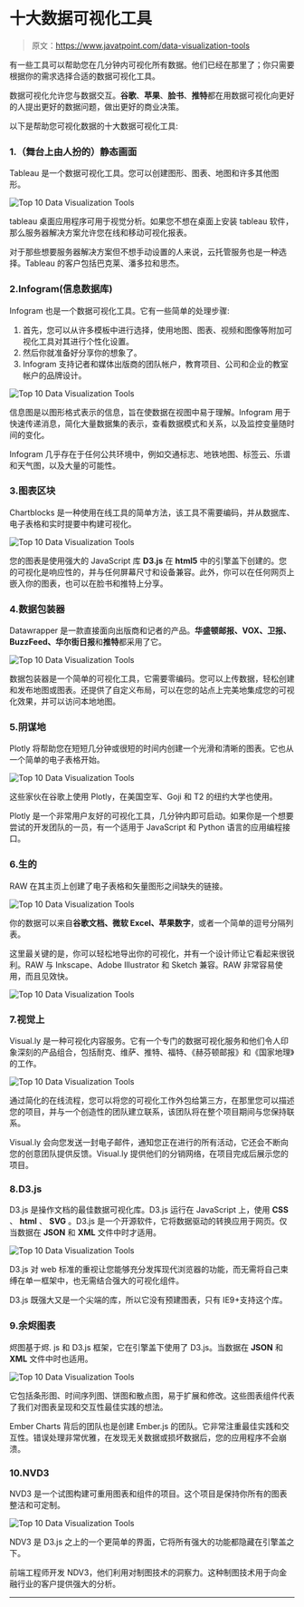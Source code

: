 # 十大数据可视化工具

> 原文：<https://www.javatpoint.com/data-visualization-tools>

有一些工具可以帮助您在几分钟内可视化所有数据。他们已经在那里了；你只需要根据你的需求选择合适的数据可视化工具。

数据可视化允许您与数据交互。**谷歌**、**苹果**、**脸书**、**推特**都在用数据可视化向更好的人提出更好的数据问题，做出更好的商业决策。

以下是帮助您可视化数据的十大数据可视化工具:

### 1.（舞台上由人扮的）静态画面

Tableau 是一个数据可视化工具。您可以创建图形、图表、地图和许多其他图形。

![Top 10 Data Visualization Tools](img/98ac63cbce02dfe77234608758569c50.png)

tableau 桌面应用程序可用于视觉分析。如果您不想在桌面上安装 tableau 软件，那么服务器解决方案允许您在线和移动可视化报表。

对于那些想要服务器解决方案但不想手动设置的人来说，云托管服务也是一种选择。Tableau 的客户包括巴克莱、潘多拉和思杰。

### 2.Infogram(信息数据库)

Infogram 也是一个数据可视化工具。它有一些简单的处理步骤:

1.  首先，您可以从许多模板中进行选择，使用地图、图表、视频和图像等附加可视化工具对其进行个性化设置。
2.  然后你就准备好分享你的想象了。
3.  Infogram 支持记者和媒体出版商的团队帐户，教育项目、公司和企业的教室帐户的品牌设计。

![Top 10 Data Visualization Tools](img/5640b8b95fd745669198d1bffcd4e128.png)

信息图是以图形格式表示的信息，旨在使数据在视图中易于理解。Infogram 用于快速传递消息，简化大量数据集的表示，查看数据模式和关系，以及监控变量随时间的变化。

Infogram 几乎存在于任何公共环境中，例如交通标志、地铁地图、标签云、乐谱和天气图，以及大量的可能性。

### 3.图表区块

Chartblocks 是一种使用在线工具的简单方法，该工具不需要编码，并从数据库、电子表格和实时提要中构建可视化。

![Top 10 Data Visualization Tools](img/ca9e71b7dfc61617bc0ef87cb1ab487c.png)

您的图表是使用强大的 JavaScript 库 **D3.js** 在 **html5** 中的引擎盖下创建的。您的可视化是响应性的，并与任何屏幕尺寸和设备兼容。此外，你可以在任何网页上嵌入你的图表，也可以在脸书和推特上分享。

### 4.数据包装器

Datawrapper 是一款直接面向出版商和记者的产品。**华盛顿邮报、VOX、卫报、BuzzFeed、华尔街日报**和**推特**都采用了它。

![Top 10 Data Visualization Tools](img/a2bd7cee95bff08278b1da506bc866d1.png)

数据包装器是一个简单的可视化工具，它需要零编码。您可以上传数据，轻松创建和发布地图或图表。还提供了自定义布局，可以在您的站点上完美地集成您的可视化效果，并可以访问本地地图。

### 5.阴谋地

Plotly 将帮助您在短短几分钟或很短的时间内创建一个光滑和清晰的图表。它也从一个简单的电子表格开始。

![Top 10 Data Visualization Tools](img/f7296c3d8998f20a36cc8c2c6ca4f1f8.png)

这些家伙在谷歌上使用 Plotly，在美国空军、Goji 和 T2 的纽约大学也使用。

Plotly 是一个非常用户友好的可视化工具，几分钟内即可启动。如果你是一个想要尝试的开发团队的一员，有一个适用于 JavaScript 和 Python 语言的应用编程接口。

### 6.生的

RAW 在其主页上创建了电子表格和矢量图形之间缺失的链接。

![Top 10 Data Visualization Tools](img/803f75248ae6f7280c7b1c25bd54883b.png)

你的数据可以来自**谷歌文档、微软 Excel、苹果数字**，或者一个简单的逗号分隔列表。

这里最关键的是，你可以轻松地导出你的可视化，并有一个设计师让它看起来很锐利。RAW 与 Inkscape、Adobe Illustrator 和 Sketch 兼容。RAW 非常容易使用，而且见效快。

![Top 10 Data Visualization Tools](img/7aed483e03b6965faed455787cd6ddc5.png)

### 7.视觉上

Visual.ly 是一种可视化内容服务。它有一个专门的数据可视化服务和他们令人印象深刻的产品组合，包括耐克、维萨、推特、福特、《赫芬顿邮报》和《国家地理》的工作。

![Top 10 Data Visualization Tools](img/3f8a991674f31b1700cad6ffeba3f0ed.png)

通过简化的在线流程，您可以将您的可视化工作外包给第三方，在那里您可以描述您的项目，并与一个创造性的团队建立联系，该团队将在整个项目期间与您保持联系。

Visual.ly 会向您发送一封电子邮件，通知您正在进行的所有活动，它还会不断向您的创意团队提供反馈。Visual.ly 提供他们的分销网络，在项目完成后展示您的项目。

### 8.D3.js

D3.js 是操作文档的最佳数据可视化库。D3.js 运行在 JavaScript 上，使用 **CSS** 、 **html** 、 **SVG** 。D3.js 是一个开源软件，它将数据驱动的转换应用于网页。仅当数据在 **JSON** 和 **XML** 文件中时才适用。

![Top 10 Data Visualization Tools](img/9d1b4b608c8f31f4003b0f67f1d3e5bd.png)

D3.js 对 web 标准的重视让您能够充分发挥现代浏览器的功能，而无需将自己束缚在单一框架中，也无需结合强大的可视化组件。

D3.js 既强大又是一个尖端的库，所以它没有预建图表，只有 IE9+支持这个库。

### 9.余烬图表

烬图基于烬. js 和 D3.js 框架，它在引擎盖下使用了 D3.js。当数据在 **JSON** 和 **XML** 文件中时也适用。

![Top 10 Data Visualization Tools](img/245c09df5f0b5c1aa5f5cdfab9a8fffd.png)

它包括条形图、时间序列图、饼图和散点图，易于扩展和修改。这些图表组件代表了我们对图表呈现和交互性最佳实践的想法。

Ember Charts 背后的团队也是创建 Ember.js 的团队。它非常注重最佳实践和交互性。错误处理非常优雅，在发现无关数据或损坏数据后，您的应用程序不会崩溃。

### 10.NVD3

NVD3 是一个试图构建可重用图表和组件的项目。这个项目是保持你所有的图表整洁和可定制。

![Top 10 Data Visualization Tools](img/301eef6ff00cf16b7f0a365e13008313.png)

NDV3 是 D3.js 之上的一个更简单的界面，它将所有强大的功能都隐藏在引擎盖之下。

前端工程师开发 NDV3，他们利用对制图技术的洞察力。这种制图技术用于向金融行业的客户提供强大的分析。

* * *